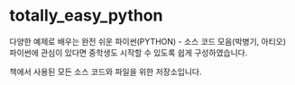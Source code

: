 # totally_easy_python
다양한 예제로 배우는 완전 쉬운 파이썬(PYTHON) - 소스 코드 모음(박병기, 아티오) 
파이썬에 관심이 있다면 중학생도 시작할 수 있도록 쉽게 구성하였습니다. 

책에서 사용된 모든 소스 코드와 파일을 위한 저장소입니다.
 

